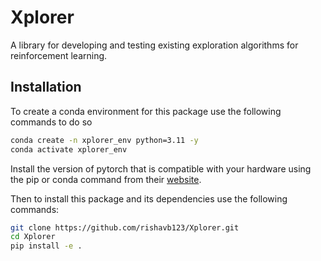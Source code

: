 # Xplorer

A library for developing and testing existing exploration algorithms for reinforcement learning.

## Installation

To create a conda environment for this package use the following commands to do so

```bash
conda create -n xplorer_env python=3.11 -y
conda activate xplorer_env
```

Install the version of pytorch that is compatible with your hardware using the pip or conda command from their [website](https://pytorch.org/get-started/locally/).

Then to install this package and its dependencies use the following commands:

```bash
git clone https://github.com/rishavb123/Xplorer.git
cd Xplorer
pip install -e .
```